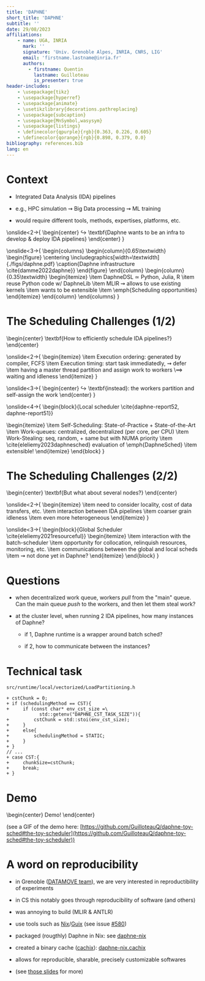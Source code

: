 ```yaml
---
title: 'DAPHNE'
short_title: 'DAPHNE'
subtitle: ''
date: 29/08/2023
affiliations:
    - name: UGA, INRIA
      mark: ''
      signature: 'Univ. Grenoble Alpes, INRIA, CNRS, LIG'
      email: 'firstname.lastname@inria.fr'
      authors:
        - firstname: Quentin
          lastname: Guilloteau
          is_presenter: true
header-includes:
    - \usepackage{tikz}
    - \usepackage{hyperref}
    - \usepackage{animate}
    - \usetikzlibrary{decorations.pathreplacing}
    - \usepackage{subcaption}
    - \usepackage{MnSymbol,wasysym}
    - \usepackage{listings}
    - \definecolor{qpurple}{rgb}{0.363, 0.226, 0.605}
    - \definecolor{qorange}{rgb}{0.898, 0.379, 0.0}
bibliography: references.bib
lang: en
---
```


# Context

- Integrated Data Analysis (IDA) pipelines

- e.g., HPC simulation $\rightsquigarrow$ Big Data processing $\rightsquigarrow$ ML training

- would require different tools, methods, expertises, platforms, etc.

\onslide<2->{
    \begin{center}
    $\hookrightarrow$ \textbf{Daphne wants to be an infra to develop \& deploy IDA pipelines}
    \end{center}
}

\onslide<3->{
\begin{columns}
    \begin{column}{0.65\textwidth}
        \begin{figure}
            \centering
            \includegraphics[width=\textwidth]{./figs/daphne.pdf}
            \caption{Daphne infrastructure \cite{damme2022daphne}}
        \end{figure}
    \end{column}
    \begin{column}{0.35\textwidth}
        \begin{itemize}
            \item DaphneDSL $\simeq$ Python, Julia, R
            \item reuse Python code w/ DaphneLib
            \item MLIR $\rightsquigarrow$ allows to use existing kernels
            \item wants to be extensible
            \item \emph{Scheduling opportunities}
        \end{itemize}
    \end{column}
\end{columns}
}



# The Scheduling Challenges (1/2)

\begin{center}
    \textbf{How to efficiently schedule IDA pipelines?}
\end{center}

\onslide<2->{
    \begin{itemize}
        \item Execution ordering: generated by compiler, FCFS
        \item Execution timing: start task immediatedly, $\rightsquigarrow$ defer
        \item having a master thread partition and assign work to workers \\$\implies$ waiting and idleness
    \end{itemize}
}

\onslide<3->{
    \begin{center}
    $\hookrightarrow$ \textbf{instead}: the workers partition and self-assign the work
    \end{center}
}

\onslide<4->{
\begin{block}{Local scheduler \cite{daphne-report52, daphne-report51}}

\begin{itemize}
    \item Self-Scheduling: State-of-Practice + State-of-the-Art
    \item Work-queues: centralized, decentralized (per core, per CPU)
    \item Work-Stealing: seq, random, + same but with NUMA priority
    \item \cite{eleliemy2023daphnesched} evaluation of \emph{DaphneSched}
    \item extensible!
\end{itemize}
\end{block}
}

# The Scheduling Challenges (2/2)

\begin{center}
\textbf{But what about several nodes?}
\end{center}

\onslide<2->{
\begin{itemize}
    \item need to consider locality, cost of data transfers, etc.
    \item interaction between IDA pipelines
    \item coarser grain idleness
    \item even more heterogeneous
\end{itemize}
}

\onslide<3->{
\begin{block}{Global Scheduler \cite{eleliemy2021resourceful}}
\begin{itemize}
    \item interaction with the batch-scheduler
    \item opportunity for collocation, relinquish resources, monitoring, etc.
    \item communications between the global and local scheds
    \item $\rightsquigarrow$ not done yet in Daphne?
\end{itemize}
\end{block}
}

# Questions

- when decentralized work queue, workers *pull* from the "main" queue. Can the main queue *push* to the workers, and then let them steal work?

- at the cluster level, when running 2 IDA pipelines, how many instances of Daphne?

    - if 1, Daphne runtime is a wrapper around batch sched?

    - if 2, how to communicate between the instances?

# Technical task

`src/runtime/local/vectorized/LoadPartitioning.h`

```
+ cstChunk = 0;
+ if (schedulingMethod == CST){
+     if (const char* env_cst_size =\
            std::getenv("DAPHNE_CST_TASK_SIZE")){
+         cstChunk = std::stoi(env_cst_size);
+     }
+     else{
+         schedulingMethod = STATIC;
+     }
+ }
// ...
+ case CST:{
+     chunkSize=cstChunk;
+     break;
+ }
```

# Demo

\begin{center}
Demo!
\end{center}

(see a GIF of the demo here: [https://github.com/GuilloteauQ/daphne-toy-sched#the-toy-scheduler](https://github.com/GuilloteauQ/daphne-toy-sched#the-toy-scheduler))


# A word on reproducibility

- in Grenoble ([DATAMOVE team](https://team.inria.fr/datamove/)), we are very interested in reproductibility of experiments

- in CS this notably goes through reproducibility of software (and others)

- was annoying to build (MLIR \& ANTLR)

- use tools such as [Nix](https://nixos.org)/[Guix](https://guix.gnu.org) (see issue [#580](https://github.com/daphne-eu/daphne/issues/580))

- packaged (rougthly) Daphne in Nix: see [daphne-nix](https://github.com/GuilloteauQ/daphne-nix)

- created a binary cache ([cachix](https://cachix.org)): [daphne-nix.cachix](https://daphne-nix.cachix.org)

- allows for reproducible, sharable, precisely customizable softwares

- (see [those slides](https://guilloteauq.github.io/downloads/slides/tuto_nix_compas22.pdf) for more)

